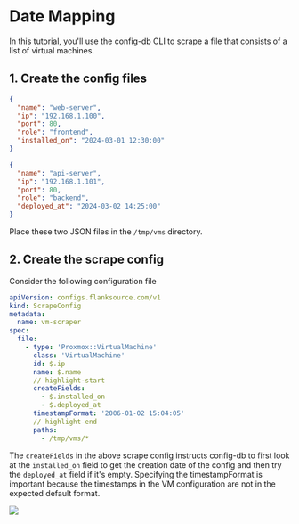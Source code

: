 # Date Mapping

In this tutorial, you'll use the config-db CLI to scrape a file that consists of a list of virtual machines.

## 1. Create the config files

```json title="web-server.json"
{
  "name": "web-server",
  "ip": "192.168.1.100",
  "port": 80,
  "role": "frontend",
  "installed_on": "2024-03-01 12:30:00"
}
```

```json title="api-server.json"
{
  "name": "api-server",
  "ip": "192.168.1.101",
  "port": 80,
  "role": "backend",
  "deployed_at": "2024-03-02 14:25:00"
}
```

Place these two JSON files in the `/tmp/vms` directory.

## 2. Create the scrape config

Consider the following configuration file

```yaml title="vm-scraper.yaml"
apiVersion: configs.flanksource.com/v1
kind: ScrapeConfig
metadata:
  name: vm-scraper
spec:
  file:
    - type: 'Proxmox::VirtualMachine'
      class: 'VirtualMachine'
      id: $.ip
      name: $.name
      // highlight-start
      createFields:
        - $.installed_on
        - $.deployed_at
      timestampFormat: '2006-01-02 15:04:05'
      // highlight-end
      paths:
        - /tmp/vms/*
```

The `createFields` in the above scrape config instructs config-db to first look at the `installed_on` field to get the creation date of the config and then try the `deployed_at` field if it's empty. Specifying the timestampFormat is important because the timestamps in the VM configuration are not in the expected default format.

![](/img/tutorial-vm-scraper-creation-date.png)
